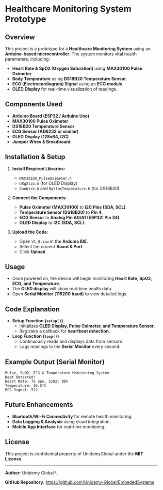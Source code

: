 # Healthcare Monitoring System Prototype

## Overview
This project is a prototype for a **Healthcare Monitoring System** using an **Arduino-based microcontroller**. The system monitors vital health parameters, including:

- **Heart Rate & SpO2 (Oxygen Saturation)** using **MAX30100 Pulse Oximeter**.
- **Body Temperature** using **DS18B20 Temperature Sensor**.
- **ECG (Electrocardiogram) Signal** using an **ECG module**.
- **OLED Display** for real-time visualization of readings.

## Components Used
- **Arduino Board (ESP32 / Arduino Uno)**
- **MAX30100 Pulse Oximeter**
- **DS18B20 Temperature Sensor**
- **ECG Sensor (AD8232 or similar)**
- **OLED Display (128x64, I2C)**
- **Jumper Wires & Breadboard**

## Installation & Setup
1. **Install Required Libraries:**
   - `MAX30100_PulseOximeter.h`
   - `U8g2lib.h` (for OLED Display)
   - `OneWire.h` and `DallasTemperature.h` (for DS18B20)

2. **Connect the Components:**
   - **Pulse Oximeter (MAX30100)** to **I2C Pins (SDA, SCL)**.
   - **Temperature Sensor (DS18B20)** to **Pin 4**.
   - **ECG Sensor** to **Analog Pin A0/A1 (ESP32: Pin 34)**.
   - **OLED Display** to **I2C (SDA, SCL)**.

3. **Upload the Code:**
   - Open `V1_0.ino` in the **Arduino IDE**.
   - Select the correct **Board & Port**.
   - Click **Upload**.

## Usage
- Once powered on, the device will begin monitoring **Heart Rate, SpO2, ECG, and Temperature**.
- The **OLED display** will show real-time health data.
- Open **Serial Monitor (115200 baud)** to view detailed logs.

## Code Explanation
- **Setup Function (`setup()`)**
  - Initializes **OLED Display, Pulse Oximeter, and Temperature Sensor**.
  - Registers a callback for **heartbeat detection**.
- **Loop Function (`loop()`)**
  - Continuously reads and displays data from sensors.
  - Logs readings to the **Serial Monitor** every second.

## Example Output (Serial Monitor)
```
Pulse, SpO2, ECG & Temperature Monitoring System
Beat detected!
Heart Rate: 75 bpm, SpO2: 98%
Temperature: 36.5°C
ECG Signal: 512
```

## Future Enhancements
- **Bluetooth/Wi-Fi Connectivity** for remote health monitoring.
- **Data Logging & Analysis** using cloud integration.
- **Mobile App Interface** for real-time monitoring.

## License
This project is confidential property of UnidemyGlobal under the  **MIT License**.

---

**Author:** Unidemy Global \

**GitHub Repository:** https://github.com/Unidemy-Global/EmbededSystems
